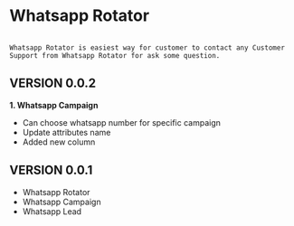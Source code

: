 # Whatsapp Rotator

```

Whatsapp Rotator is easiest way for customer to contact any Customer Support from Whatsapp Rotator for ask some question.
```


## VERSION 0.0.2

**1. Whatsapp Campaign**
- Can choose whatsapp number for specific campaign
- Update attributes name
- Added new column

## VERSION 0.0.1

- Whatsapp Rotator
- Whatsapp Campaign
- Whatsapp Lead
